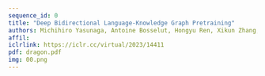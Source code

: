 ```yaml
---
sequence_id: 0
title: "Deep Bidirectional Language-Knowledge Graph Pretraining"
authors: Michihiro Yasunaga, Antoine Bosselut, Hongyu Ren, Xikun Zhang, Christopher D Manning, Percy Liang, Jure Leskovec
affil: 
iclrlink: https://iclr.cc/virtual/2023/14411
pdf: dragon.pdf
img: 00.png
---
```

